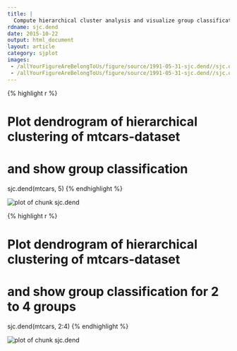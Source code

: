 ```yaml
---
title: |
  Compute hierarchical cluster analysis and visualize group classification
rdname: sjc.dend
date: 2015-10-22
output: html_document
layout: article
category: sjplot
images:
 - /allYourFigureAreBelongToUs/figure/source/1991-05-31-sjc.dend//sjc.dend-1.png
 - /allYourFigureAreBelongToUs/figure/source/1991-05-31-sjc.dend//sjc.dend-2.png
---
```





{% highlight r %}
# Plot dendrogram of hierarchical clustering of mtcars-dataset
# and show group classification
sjc.dend(mtcars, 5)
{% endhighlight %}

![plot of chunk sjc.dend](/allYourFigureAreBelongToUs/figure/source/1991-05-31-sjc.dend/sjc.dend-1.png) 

{% highlight r %}
# Plot dendrogram of hierarchical clustering of mtcars-dataset
# and show group classification for 2 to 4 groups
sjc.dend(mtcars, 2:4)
{% endhighlight %}

![plot of chunk sjc.dend](/allYourFigureAreBelongToUs/figure/source/1991-05-31-sjc.dend/sjc.dend-2.png) 